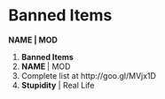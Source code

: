 <h1> Banned Items</h1>
<b>NAME | MOD </b>

<ol>
	<li><b>Banned Items</b></li>
	<li><b>NAME </b>| MOD</li>
	<li>Complete list at http://goo.gl/MVjx1D</li>
	<li><b>Stupidity</b> | Real Life </li>
</ol>

